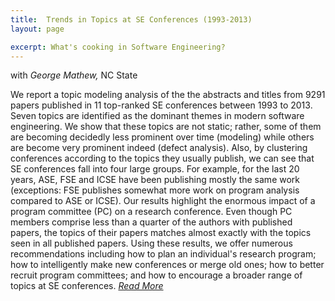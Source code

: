 ```yaml
---
title:  Trends in Topics at SE Conferences (1993-2013)
layout: page

excerpt: What's cooking in Software Engineering?
---
```


with _George Mathew,_ NC State
     
     
We report a topic modeling analysis of the the
abstracts and titles from 9291 papers published in 11 top-ranked
SE conferences between 1993 to 2013. Seven topics are identified
as the dominant themes in modern software engineering. We
show that these topics are not static; rather, some of them are
becoming decidedly less prominent over time (modeling) while
others are become very prominent indeed (defect analysis).
Also, by clustering conferences according to the topics they
usually publish, we can see that SE conferences fall into four large
groups. For example, for the last 20 years, ASE, FSE and ICSE
have been publishing mostly the same work (exceptions: FSE
publishes somewhat more work on program analysis compared
to ASE or ICSE).
Our results highlight the enormous impact of a program
committee (PC) on a research conference. Even though PC
members comprise less than a quarter of the authors with
published papers, the topics of their papers matches almost
exactly with the topics seen in all published papers.
Using these results, we offer numerous recommendations
including how to plan an individual's research program; how
to intelligently make new conferences or merge old ones; how
to better recruit program committees; and how to encourage a
broader range of topics at SE conferences. _[Read More](http://arxiv.org/abs/1608.08100)_
